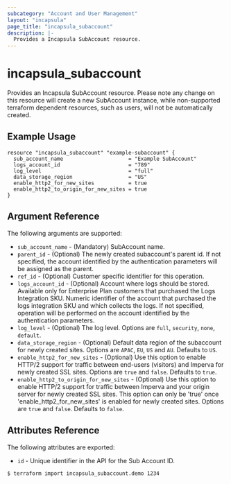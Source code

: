 ```yaml
---
subcategory: "Account and User Management"
layout: "incapsula"
page_title: "incapsula_subaccount"
description: |- 
  Provides a Incapsula SubAccount resource.
---
```


# incapsula_subaccount

Provides an Incapsula SubAccount resource. 
Please note any change on this resource will create a new SubAccount instance, 
while non-supported terraform dependent resources, such as users, 
will not be automatically created.

## Example Usage

```hcl
resource "incapsula_subaccount" "example-subaccount" {
  sub_account_name                     = "Example SubAccount"
  logs_account_id                      = "789"
  log_level                            = "full"
  data_storage_region                  = "US"
  enable_http2_for_new_sites           = true
  enable_http2_to_origin_for_new_sites = true
}
```

## Argument Reference

The following arguments are supported:

* `sub_account_name` - (Mandatory) SubAccount name.
* `parent_id` - (Optional) The newly created subaccount's parent id. If not specified, the account identified by the authentication parameters will be assigned as the parent.
* `ref_id` - (Optional) Customer specific identifier for this operation.
* `logs_account_id` - (Optional) Account where logs should be stored. Available only for Enterprise Plan customers that purchased the Logs Integration SKU. Numeric identifier of the account that purchased the logs integration SKU and which collects the logs. If not specified, operation will be performed on the account identified by the authentication parameters.
* `log_level` - (Optional) The log level. Options are `full`, `security`, `none`, `default`.
* `data_storage_region` - (Optional) Default data region of the subaccount for newly created sites. Options are `APAC`, `EU`, `US` and `AU`. Defaults to `US`.
* `enable_http2_for_new_sites` - (Optional) Use this option to enable HTTP/2 support for traffic between end-users (visitors) and Imperva for newly created SSL sites. Options are `true` and `false`. Defaults to `true`.
* `enable_http2_to_origin_for_new_sites` - (Optional) Use this option to enable HTTP/2 support for traffic between Imperva and your origin server for newly created SSL sites. This option can only be 'true' once 'enable_http2_for_new_sites' is enabled for newly created sites. Options are `true` and `false`. Defaults to `false`.

## Attributes Reference

The following attributes are exported:

* `id` - Unique identifier in the API for the Sub Account ID.
```
$ terraform import incapsula_subaccount.demo 1234
```
